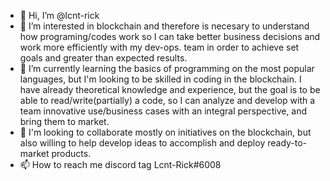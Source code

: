 - 👋 Hi, I’m @lcnt-rick
- 👀 I’m interested in blockchain and therefore is necesary to understand how programing/codes work so I can take better business decisions and work more efficiently with my dev-ops. team in order to achieve set goals and greater than expected results.
- 🌱 I’m currently learning the basics of programming on the most popular languages, but I'm looking to be skilled in coding in the blockchain. I have already theoretical knowledge and experience, but the goal is to be able to read/write(partially) a code, so I can analyze and develop with a team innovative use/business cases with an integral perspective, and bring them to market.
- 💞️ I'm looking to collaborate mostly on initiatives on the blockchain, but also willing to help develop ideas to accomplish and deploy ready-to-market products.
- 📫 How to reach me discord tag Lcnt-Rick#6008

<!---
lcnt-rick/lcnt-rick is a ✨ special ✨ repository because its `README.md` (this file) appears on your GitHub profile.
You can click the Preview link to take a look at your changes.
--->
